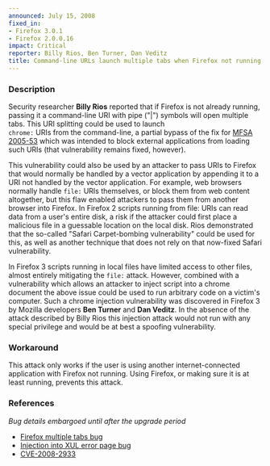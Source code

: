 ```yaml
---
announced: July 15, 2008
fixed_in:
- Firefox 3.0.1
- Firefox 2.0.0.16
impact: Critical
reporter: Billy Rios, Ben Turner, Dan Veditz
title: Command-line URLs launch multiple tabs when Firefox not running
---
```


<h3>Description</h3>

<p>Security researcher <strong>Billy Rios</strong> reported that if Firefox
is not already running, passing it a command-line URI with pipe ("|") symbols
will open multiple tabs. This URI splitting could be used to launch <code>
chrome:</code> URIs from the command-line, a partial bypass of the fix for
<a href="../2005/mfsa2005-53.html">MFSA 2005-53</a> which was intended to
block external applications from loading such URIs (that vulnerability
remains fixed, however).</p>

<p>This vulnerability could also be used by an attacker to pass URIs to
Firefox that would normally be handled by a vector application by appending it
to a URI not handled by the vector application. For example, web browsers
normally handle <code>file:</code> URIs themselves, or block them from web
content altogether, but this flaw enabled attackers to pass them from another
browser into Firefox. In Firefox 2 scripts running from file: URIs can read
data from a user's entire disk, a risk if the attacker could first place a
malicious file in a guessable location on the local disk. Rios demonstrated that
the so-called "Safari Carpet-bombing vulnerability" could be used for this,
as well as another technique that does not rely on that now-fixed Safari
vulnerability.</p>

<p>In Firefox 3 scripts running in local files have limited access to
other files, almost entirely mitigating the <code>file:</code> attack.
However, combined with a vulnerability which allows an attacker to inject
script into a chrome document the above issue could be used to run
arbitrary code on a victim's computer. Such a chrome injection vulnerability
was discovered in Firefox 3 by Mozilla developers <strong>Ben Turner</strong>
and <strong>Dan Veditz</strong>. In the absence of the attack described
by Billy Rios this injection attack would not run with any special privilege
and would be at best a spoofing vulnerability.</p>

<h3>Workaround</h3>

<p>This attack only works if the user is using another internet-connected
application with Firefox not running. Using Firefox, or making sure
it is at least running, prevents this attack.
</p>

<h3>References</h3>

<p><i>Bug details embargoed until after the upgrade period</i></p>

<ul>
  <li><a href="https://bugzilla.mozilla.org/show_bug.cgi?id=441120">Firefox multiple tabs bug</a></li>
  <li><a href="https://bugzilla.mozilla.org/show_bug.cgi?id=441169">Injection into XUL error page bug</a></li>
  <li><a class="ex-ref" href="http://cve.mitre.org/cgi-bin/cvename.cgi?name=CVE-2008-2933">CVE-2008-2933</a></li>
</ul>




